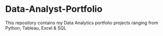 # Data-Analyst-Portfolio
This repository contains my Data Analytics portfolio projects ranging from  Python, Tableau, Excel &amp; SQL  
